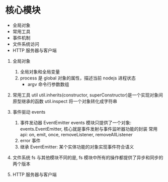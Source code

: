 # 核心模块

- 全局对象
- 常用工具
- 事件机制
- 文件系统访问
- HTTP 服务器与客户端

1. 全局对象
   1. 全局对象和全局变量
   2. process 是 global 对象的属性，描述当前 nodejs 进程状态
      - argv 命令行参数数组
2. 常用工具 util
   util.inherits(constructor, superConstructor)是一个实现对象间原型继承的函数
   util.inspect 将一个对象转化成字符串

3. 事件驱动 events
   1. 事件发动器 EventEmitter
      events 模块只提供了一个对象: events.EventEmitter, 核心就是事件发射与事件监听器功能的封装
      常用 api: on, emit, once, removeListener, removeAllListener
   2. error 事件
   3. 继承 EventEmitter: 某个实体功能的对象实现事件符合语义
4. 文件系统 fs
   与其他模块不同的是, fs 模块中所有的操作都提供了异步和同步的两个版本
5. HTTP 服务器与客户端

